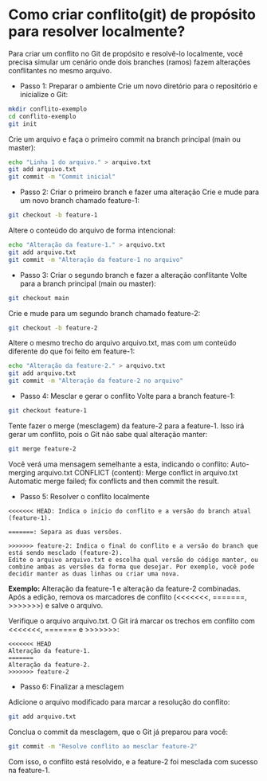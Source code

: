 # Como criar conflito(git) de propósito para resolver localmente?
    
Para criar um conflito no Git de propósito e resolvê-lo localmente, você precisa simular um cenário onde dois branches (ramos) fazem alterações conflitantes no mesmo arquivo.

- Passo 1: Preparar o ambiente
Crie um novo diretório para o repositório e inicialize o Git:
```sh
mkdir conflito-exemplo
cd conflito-exemplo
git init
```

Crie um arquivo e faça o primeiro commit na branch principal (main ou master):
```sh
echo "Linha 1 do arquivo." > arquivo.txt
git add arquivo.txt
git commit -m "Commit inicial"
```

 
- Passo 2: Criar o primeiro branch e fazer uma alteração 
Crie e mude para um novo branch chamado feature-1:
```sh
git checkout -b feature-1
```

Altere o conteúdo do arquivo de forma intencional:
```sh
echo "Alteração da feature-1." > arquivo.txt
git add arquivo.txt
git commit -m "Alteração da feature-1 no arquivo"
```

- Passo 3: Criar o segundo branch e fazer a alteração conflitante 
Volte para a branch principal (main ou master):
```sh
git checkout main
```

Crie e mude para um segundo branch chamado feature-2:
```sh
git checkout -b feature-2
```

Altere o mesmo trecho do arquivo arquivo.txt, mas com um conteúdo diferente do que foi feito em feature-1:
```sh
echo "Alteração da feature-2." > arquivo.txt
git add arquivo.txt
git commit -m "Alteração da feature-2 no arquivo"
```

- Passo 4: Mesclar e gerar o conflito 
Volte para a branch feature-1:
```sh
git checkout feature-1
```

Tente fazer o merge (mesclagem) da feature-2 para a feature-1. Isso irá gerar um conflito, pois o Git não sabe qual alteração manter:
```sh
git merge feature-2
```

Você verá uma mensagem semelhante a esta, indicando o conflito:
Auto-merging arquivo.txt
CONFLICT (content): Merge conflict in arquivo.txt
Automatic merge failed; fix conflicts and then commit the result.
 
- Passo 5: Resolver o conflito localmente
```
<<<<<<< HEAD: Indica o início do conflito e a versão do branch atual (feature-1).

=======: Separa as duas versões.

>>>>>>> feature-2: Indica o final do conflito e a versão do branch que está sendo mesclado (feature-2).
Edite o arquivo arquivo.txt e escolha qual versão do código manter, ou combine ambas as versões da forma que desejar. Por exemplo, você pode decidir manter as duas linhas ou criar uma nova.
```
**Exemplo:**
Alteração da feature-1 e alteração da feature-2 combinadas.
Após a edição, remova os marcadores de conflito (<<<<<<<, =======, >>>>>>>) e salve o arquivo.

Verifique o arquivo arquivo.txt. O Git irá marcar os trechos em conflito com <<<<<<<, ======= e >>>>>>>:
```
<<<<<<< HEAD
Alteração da feature-1.
=======
Alteração da feature-2.
>>>>>>> feature-2
```

- Passo 6: Finalizar a mesclagem

Adicione o arquivo modificado para marcar a resolução do conflito:
```sh
git add arquivo.txt
```

Conclua o commit da mesclagem, que o Git já preparou para você:
```sh
git commit -m "Resolve conflito ao mesclar feature-2"
```

Com isso, o conflito está resolvido, e a feature-2 foi mesclada com sucesso na feature-1.

